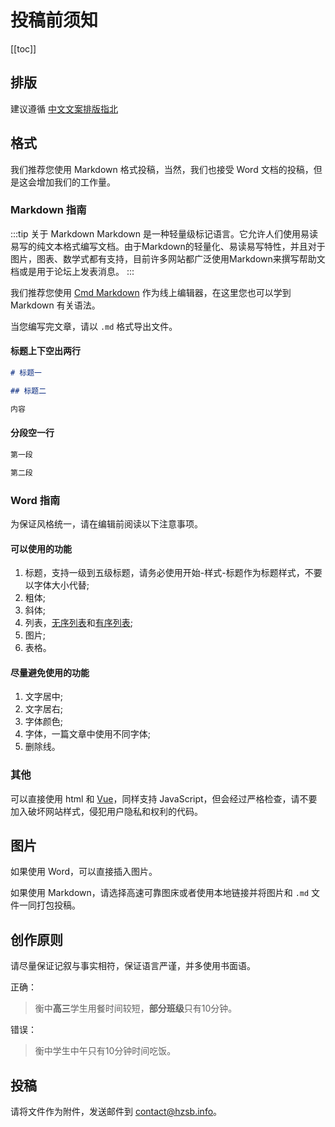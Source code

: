# 投稿前须知

[[toc]]

## 排版

建议遵循 [中文文案排版指北](./chinese-copywriting-guidelines.md)

## 格式

我们推荐您使用 Markdown 格式投稿，当然，我们也接受 Word 文档的投稿，但是这会增加我们的工作量。
### Markdown 指南

:::tip 关于 Markdown
Markdown 是一种轻量级标记语言。它允许人们使用易读易写的纯文本格式编写文档。由于Markdown的轻量化、易读易写特性，并且对于图片，图表、数学式都有支持，目前许多网站都广泛使用Markdown来撰写帮助文档或是用于论坛上发表消息。
:::

我们推荐您使用 [Cmd Markdown](https://www.zybuluo.com/mdeditor) 作为线上编辑器，在这里您也可以学到 Markdown 有关语法。

当您编写完文章，请以 `.md` 格式导出文件。

#### 标题上下空出两行

```markdown
# 标题一

## 标题二

内容
```

#### 分段空一行

```markdown
第一段

第二段
```

### Word 指南

为保证风格统一，请在编辑前阅读以下注意事项。

#### 可以使用的功能

1. 标题，支持一级到五级标题，请务必使用开始-样式-标题作为标题样式，不要以字体大小代替;
2. 粗体;
3. 斜体;
4. 列表，[无序列表](./explanation.md#无序列表)和[有序列表](./explanation.md#有序列表);
5. 图片;
6. 表格。

#### 尽量避免使用的功能

1. 文字居中;
2. 文字居右;
3. 字体颜色;
4. 字体，一篇文章中使用不同字体;
5. 删除线。

### 其他

可以直接使用 html 和 [Vue](https://www.vuepress.cn/guide/using-vue.html#%E6%A8%A1%E6%9D%BF%E8%AF%AD%E6%B3%95)，同样支持 JavaScript，但会经过严格检查，请不要加入破坏网站样式，侵犯用户隐私和权利的代码。




## 图片

如果使用 Word，可以直接插入图片。

如果使用 Markdown，请选择高速可靠图床或者使用本地链接并将图片和 `.md` 文件一同打包投稿。
## 创作原则

请尽量保证记叙与事实相符，保证语言严谨，并多使用书面语。

正确：

> 衡中**高三**学生用餐时间较短，**部分班级**只有10分钟。

错误： 

> 衡中学生中午只有10分钟时间吃饭。

## 投稿

请将文件作为附件，发送邮件到 [contact@hzsb.info](mailto:contact@hzsb.info)。
